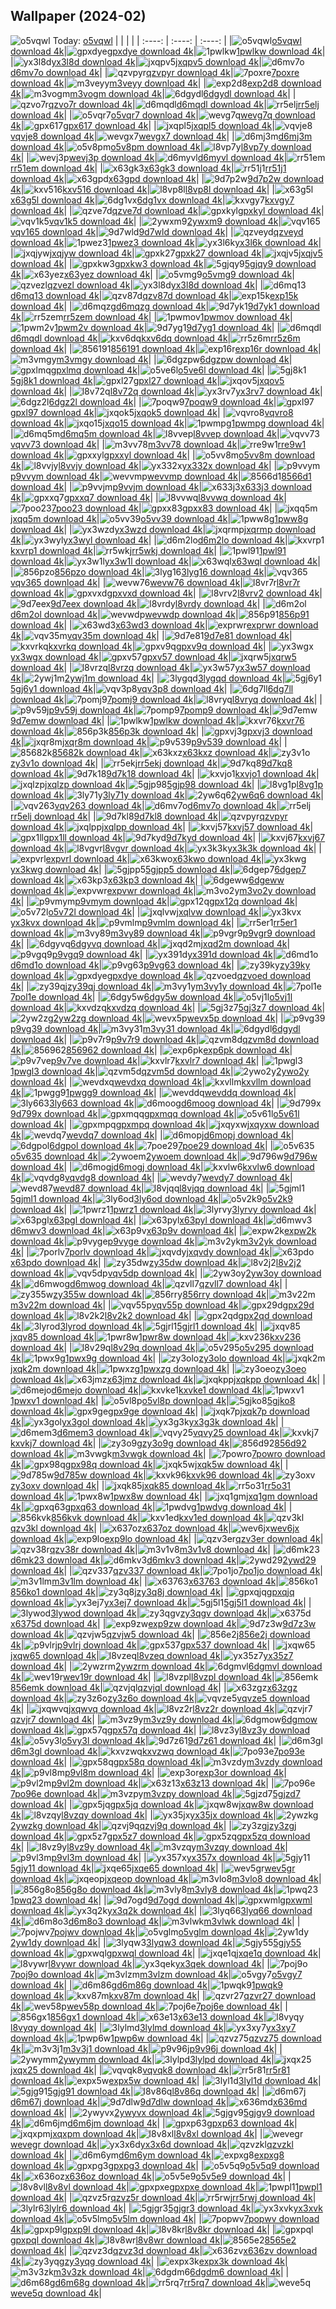 ## Wallpaper (2024-02)
![o5vqwl](https://w.wallhaven.cc/full/o5/wallhaven-o5vqwl.png) Today: [o5vqwl](https://th.wallhaven.cc/small/o5/o5vqwl.jpg)
|      |      |      |
| :----: | :----: | :----: |
|![o5vqwl](https://th.wallhaven.cc/small/o5/o5vqwl.jpg)[o5vqwl download 4k](https://wallhaven.cc/w/o5vqwl)|![gpxdye](https://th.wallhaven.cc/small/gp/gpxdye.jpg)[gpxdye download 4k](https://wallhaven.cc/w/gpxdye)|![1pwlkw](https://th.wallhaven.cc/small/1p/1pwlkw.jpg)[1pwlkw download 4k](https://wallhaven.cc/w/1pwlkw)|
|![yx3l8d](https://th.wallhaven.cc/small/yx/yx3l8d.jpg)[yx3l8d download 4k](https://wallhaven.cc/w/yx3l8d)|![jxqpv5](https://th.wallhaven.cc/small/jx/jxqpv5.jpg)[jxqpv5 download 4k](https://wallhaven.cc/w/jxqpv5)|![d6mv7o](https://th.wallhaven.cc/small/d6/d6mv7o.jpg)[d6mv7o download 4k](https://wallhaven.cc/w/d6mv7o)|
|![qzvpyr](https://th.wallhaven.cc/small/qz/qzvpyr.jpg)[qzvpyr download 4k](https://wallhaven.cc/w/qzvpyr)|![7poxre](https://th.wallhaven.cc/small/7p/7poxre.jpg)[7poxre download 4k](https://wallhaven.cc/w/7poxre)|![m3veyy](https://th.wallhaven.cc/small/m3/m3veyy.jpg)[m3veyy download 4k](https://wallhaven.cc/w/m3veyy)|
|![exp2d8](https://th.wallhaven.cc/small/ex/exp2d8.jpg)[exp2d8 download 4k](https://wallhaven.cc/w/exp2d8)|![m3vogm](https://th.wallhaven.cc/small/m3/m3vogm.jpg)[m3vogm download 4k](https://wallhaven.cc/w/m3vogm)|![6dgydl](https://th.wallhaven.cc/small/6d/6dgydl.jpg)[6dgydl download 4k](https://wallhaven.cc/w/6dgydl)|
|![qzvo7r](https://th.wallhaven.cc/small/qz/qzvo7r.jpg)[qzvo7r download 4k](https://wallhaven.cc/w/qzvo7r)|![d6mqdl](https://th.wallhaven.cc/small/d6/d6mqdl.jpg)[d6mqdl download 4k](https://wallhaven.cc/w/d6mqdl)|![rr5elj](https://th.wallhaven.cc/small/rr/rr5elj.jpg)[rr5elj download 4k](https://wallhaven.cc/w/rr5elj)|
|![o5vqr7](https://th.wallhaven.cc/small/o5/o5vqr7.jpg)[o5vqr7 download 4k](https://wallhaven.cc/w/o5vqr7)|![wevg7q](https://th.wallhaven.cc/small/we/wevg7q.jpg)[wevg7q download 4k](https://wallhaven.cc/w/wevg7q)|![gpx617](https://th.wallhaven.cc/small/gp/gpx617.jpg)[gpx617 download 4k](https://wallhaven.cc/w/gpx617)|
|![jxqpl5](https://th.wallhaven.cc/small/jx/jxqpl5.jpg)[jxqpl5 download 4k](https://wallhaven.cc/w/jxqpl5)|![vqvje8](https://th.wallhaven.cc/small/vq/vqvje8.jpg)[vqvje8 download 4k](https://wallhaven.cc/w/vqvje8)|![wevgx7](https://th.wallhaven.cc/small/we/wevgx7.jpg)[wevgx7 download 4k](https://wallhaven.cc/w/wevgx7)|
|![d6mj3m](https://th.wallhaven.cc/small/d6/d6mj3m.jpg)[d6mj3m download 4k](https://wallhaven.cc/w/d6mj3m)|![o5v8pm](https://th.wallhaven.cc/small/o5/o5v8pm.jpg)[o5v8pm download 4k](https://wallhaven.cc/w/o5v8pm)|![l8vp7y](https://th.wallhaven.cc/small/l8/l8vp7y.jpg)[l8vp7y download 4k](https://wallhaven.cc/w/l8vp7y)|
|![wevj3p](https://th.wallhaven.cc/small/we/wevj3p.jpg)[wevj3p download 4k](https://wallhaven.cc/w/wevj3p)|![d6myvl](https://th.wallhaven.cc/small/d6/d6myvl.jpg)[d6myvl download 4k](https://wallhaven.cc/w/d6myvl)|![rr51em](https://th.wallhaven.cc/small/rr/rr51em.jpg)[rr51em download 4k](https://wallhaven.cc/w/rr51em)|
|![x63gk3](https://th.wallhaven.cc/small/x6/x63gk3.jpg)[x63gk3 download 4k](https://wallhaven.cc/w/x63gk3)|![rr51j1](https://th.wallhaven.cc/small/rr/rr51j1.jpg)[rr51j1 download 4k](https://wallhaven.cc/w/rr51j1)|![x63gpd](https://th.wallhaven.cc/small/x6/x63gpd.jpg)[x63gpd download 4k](https://wallhaven.cc/w/x63gpd)|
|![9d7p2w](https://th.wallhaven.cc/small/9d/9d7p2w.jpg)[9d7p2w download 4k](https://wallhaven.cc/w/9d7p2w)|![kxv516](https://th.wallhaven.cc/small/kx/kxv516.jpg)[kxv516 download 4k](https://wallhaven.cc/w/kxv516)|![l8vp8l](https://th.wallhaven.cc/small/l8/l8vp8l.jpg)[l8vp8l download 4k](https://wallhaven.cc/w/l8vp8l)|
|![x63g5l](https://th.wallhaven.cc/small/x6/x63g5l.jpg)[x63g5l download 4k](https://wallhaven.cc/w/x63g5l)|![6dg1vx](https://th.wallhaven.cc/small/6d/6dg1vx.jpg)[6dg1vx download 4k](https://wallhaven.cc/w/6dg1vx)|![kxvgy7](https://th.wallhaven.cc/small/kx/kxvgy7.jpg)[kxvgy7 download 4k](https://wallhaven.cc/w/kxvgy7)|
|![qzve7d](https://th.wallhaven.cc/small/qz/qzve7d.jpg)[qzve7d download 4k](https://wallhaven.cc/w/qzve7d)|![gpxkyl](https://th.wallhaven.cc/small/gp/gpxkyl.jpg)[gpxkyl download 4k](https://wallhaven.cc/w/gpxkyl)|![vqv1k5](https://th.wallhaven.cc/small/vq/vqv1k5.jpg)[vqv1k5 download 4k](https://wallhaven.cc/w/vqv1k5)|
|![2ywxm9](https://th.wallhaven.cc/small/2y/2ywxm9.jpg)[2ywxm9 download 4k](https://wallhaven.cc/w/2ywxm9)|![vqv165](https://th.wallhaven.cc/small/vq/vqv165.jpg)[vqv165 download 4k](https://wallhaven.cc/w/vqv165)|![9d7wld](https://th.wallhaven.cc/small/9d/9d7wld.jpg)[9d7wld download 4k](https://wallhaven.cc/w/9d7wld)|
|![qzveyd](https://th.wallhaven.cc/small/qz/qzveyd.jpg)[qzveyd download 4k](https://wallhaven.cc/w/qzveyd)|![1pwez3](https://th.wallhaven.cc/small/1p/1pwez3.jpg)[1pwez3 download 4k](https://wallhaven.cc/w/1pwez3)|![yx3l6k](https://th.wallhaven.cc/small/yx/yx3l6k.jpg)[yx3l6k download 4k](https://wallhaven.cc/w/yx3l6k)|
|![jxqjyw](https://th.wallhaven.cc/small/jx/jxqjyw.jpg)[jxqjyw download 4k](https://wallhaven.cc/w/jxqjyw)|![gpxk27](https://th.wallhaven.cc/small/gp/gpxk27.jpg)[gpxk27 download 4k](https://wallhaven.cc/w/gpxk27)|![jxqjv5](https://th.wallhaven.cc/small/jx/jxqjv5.jpg)[jxqjv5 download 4k](https://wallhaven.cc/w/jxqjv5)|
|![gpxkw3](https://th.wallhaven.cc/small/gp/gpxkw3.jpg)[gpxkw3 download 4k](https://wallhaven.cc/w/gpxkw3)|![5gjqy9](https://th.wallhaven.cc/small/5g/5gjqy9.jpg)[5gjqy9 download 4k](https://wallhaven.cc/w/5gjqy9)|![x63yez](https://th.wallhaven.cc/small/x6/x63yez.jpg)[x63yez download 4k](https://wallhaven.cc/w/x63yez)|
|![o5vmg9](https://th.wallhaven.cc/small/o5/o5vmg9.jpg)[o5vmg9 download 4k](https://wallhaven.cc/w/o5vmg9)|![qzvezl](https://th.wallhaven.cc/small/qz/qzvezl.jpg)[qzvezl download 4k](https://wallhaven.cc/w/qzvezl)|![yx3l8d](https://th.wallhaven.cc/small/yx/yx3l8d.jpg)[yx3l8d download 4k](https://wallhaven.cc/w/yx3l8d)|
|![d6mq13](https://th.wallhaven.cc/small/d6/d6mq13.jpg)[d6mq13 download 4k](https://wallhaven.cc/w/d6mq13)|![qzv87d](https://th.wallhaven.cc/small/qz/qzv87d.jpg)[qzv87d download 4k](https://wallhaven.cc/w/qzv87d)|![exp15k](https://th.wallhaven.cc/small/ex/exp15k.jpg)[exp15k download 4k](https://wallhaven.cc/w/exp15k)|
|![d6mqzg](https://th.wallhaven.cc/small/d6/d6mqzg.jpg)[d6mqzg download 4k](https://wallhaven.cc/w/d6mqzg)|![9d7yk1](https://th.wallhaven.cc/small/9d/9d7yk1.jpg)[9d7yk1 download 4k](https://wallhaven.cc/w/9d7yk1)|![rr5zem](https://th.wallhaven.cc/small/rr/rr5zem.jpg)[rr5zem download 4k](https://wallhaven.cc/w/rr5zem)|
|![1pwmov](https://th.wallhaven.cc/small/1p/1pwmov.jpg)[1pwmov download 4k](https://wallhaven.cc/w/1pwmov)|![1pwm2v](https://th.wallhaven.cc/small/1p/1pwm2v.jpg)[1pwm2v download 4k](https://wallhaven.cc/w/1pwm2v)|![9d7yg1](https://th.wallhaven.cc/small/9d/9d7yg1.jpg)[9d7yg1 download 4k](https://wallhaven.cc/w/9d7yg1)|
|![d6mqdl](https://th.wallhaven.cc/small/d6/d6mqdl.jpg)[d6mqdl download 4k](https://wallhaven.cc/w/d6mqdl)|![kxv6dq](https://th.wallhaven.cc/small/kx/kxv6dq.jpg)[kxv6dq download 4k](https://wallhaven.cc/w/kxv6dq)|![rr5z6m](https://th.wallhaven.cc/small/rr/rr5z6m.jpg)[rr5z6m download 4k](https://wallhaven.cc/w/rr5z6m)|
|![856191](https://th.wallhaven.cc/small/85/856191.jpg)[856191 download 4k](https://wallhaven.cc/w/856191)|![exp16r](https://th.wallhaven.cc/small/ex/exp16r.jpg)[exp16r download 4k](https://wallhaven.cc/w/exp16r)|![m3vmgy](https://th.wallhaven.cc/small/m3/m3vmgy.jpg)[m3vmgy download 4k](https://wallhaven.cc/w/m3vmgy)|
|![6dgzpw](https://th.wallhaven.cc/small/6d/6dgzpw.jpg)[6dgzpw download 4k](https://wallhaven.cc/w/6dgzpw)|![gpxlmq](https://th.wallhaven.cc/small/gp/gpxlmq.jpg)[gpxlmq download 4k](https://wallhaven.cc/w/gpxlmq)|![o5ve6l](https://th.wallhaven.cc/small/o5/o5ve6l.jpg)[o5ve6l download 4k](https://wallhaven.cc/w/o5ve6l)|
|![5gj8k1](https://th.wallhaven.cc/small/5g/5gj8k1.jpg)[5gj8k1 download 4k](https://wallhaven.cc/w/5gj8k1)|![gpxl27](https://th.wallhaven.cc/small/gp/gpxl27.jpg)[gpxl27 download 4k](https://wallhaven.cc/w/gpxl27)|![jxqov5](https://th.wallhaven.cc/small/jx/jxqov5.jpg)[jxqov5 download 4k](https://wallhaven.cc/w/jxqov5)|
|![l8v72q](https://th.wallhaven.cc/small/l8/l8v72q.jpg)[l8v72q download 4k](https://wallhaven.cc/w/l8v72q)|![yx3rv7](https://th.wallhaven.cc/small/yx/yx3rv7.jpg)[yx3rv7 download 4k](https://wallhaven.cc/w/yx3rv7)|![6dgz2l](https://th.wallhaven.cc/small/6d/6dgz2l.jpg)[6dgz2l download 4k](https://wallhaven.cc/w/6dgz2l)|
|![7poqw9](https://th.wallhaven.cc/small/7p/7poqw9.jpg)[7poqw9 download 4k](https://wallhaven.cc/w/7poqw9)|![gpxl97](https://th.wallhaven.cc/small/gp/gpxl97.jpg)[gpxl97 download 4k](https://wallhaven.cc/w/gpxl97)|![jxqok5](https://th.wallhaven.cc/small/jx/jxqok5.jpg)[jxqok5 download 4k](https://wallhaven.cc/w/jxqok5)|
|![vqvro8](https://th.wallhaven.cc/small/vq/vqvro8.jpg)[vqvro8 download 4k](https://wallhaven.cc/w/vqvro8)|![jxqo15](https://th.wallhaven.cc/small/jx/jxqo15.jpg)[jxqo15 download 4k](https://wallhaven.cc/w/jxqo15)|![1pwmpg](https://th.wallhaven.cc/small/1p/1pwmpg.jpg)[1pwmpg download 4k](https://wallhaven.cc/w/1pwmpg)|
|![d6mq5m](https://th.wallhaven.cc/small/d6/d6mq5m.jpg)[d6mq5m download 4k](https://wallhaven.cc/w/d6mq5m)|![l8vvep](https://th.wallhaven.cc/small/l8/l8vvep.jpg)[l8vvep download 4k](https://wallhaven.cc/w/l8vvep)|![vqvv73](https://th.wallhaven.cc/small/vq/vqvv73.jpg)[vqvv73 download 4k](https://wallhaven.cc/w/vqvv73)|
|![m3vv78](https://th.wallhaven.cc/small/m3/m3vv78.jpg)[m3vv78 download 4k](https://wallhaven.cc/w/m3vv78)|![rre9w1](https://th.wallhaven.cc/small/rr/rre9w1.jpg)[rre9w1 download 4k](https://wallhaven.cc/w/rre9w1)|![gpxxyl](https://th.wallhaven.cc/small/gp/gpxxyl.jpg)[gpxxyl download 4k](https://wallhaven.cc/w/gpxxyl)|
|![o5vv8m](https://th.wallhaven.cc/small/o5/o5vv8m.jpg)[o5vv8m download 4k](https://wallhaven.cc/w/o5vv8m)|![l8vvjy](https://th.wallhaven.cc/small/l8/l8vvjy.jpg)[l8vvjy download 4k](https://wallhaven.cc/w/l8vvjy)|![yx332x](https://th.wallhaven.cc/small/yx/yx332x.jpg)[yx332x download 4k](https://wallhaven.cc/w/yx332x)|
|![p9vvym](https://th.wallhaven.cc/small/p9/p9vvym.jpg)[p9vvym download 4k](https://wallhaven.cc/w/p9vvym)|![wevvmp](https://th.wallhaven.cc/small/we/wevvmp.jpg)[wevvmp download 4k](https://wallhaven.cc/w/wevvmp)|![8566d1](https://th.wallhaven.cc/small/85/8566d1.jpg)[8566d1 download 4k](https://wallhaven.cc/w/8566d1)|
|![p9vvjm](https://th.wallhaven.cc/small/p9/p9vvjm.jpg)[p9vvjm download 4k](https://wallhaven.cc/w/p9vvjm)|![x633j3](https://th.wallhaven.cc/small/x6/x633j3.jpg)[x633j3 download 4k](https://wallhaven.cc/w/x633j3)|![gpxxq7](https://th.wallhaven.cc/small/gp/gpxxq7.jpg)[gpxxq7 download 4k](https://wallhaven.cc/w/gpxxq7)|
|![l8vvwq](https://th.wallhaven.cc/small/l8/l8vvwq.jpg)[l8vvwq download 4k](https://wallhaven.cc/w/l8vvwq)|![7poo23](https://th.wallhaven.cc/small/7p/7poo23.jpg)[7poo23 download 4k](https://wallhaven.cc/w/7poo23)|![gpxx83](https://th.wallhaven.cc/small/gp/gpxx83.jpg)[gpxx83 download 4k](https://wallhaven.cc/w/gpxx83)|
|![jxqq5m](https://th.wallhaven.cc/small/jx/jxqq5m.jpg)[jxqq5m download 4k](https://wallhaven.cc/w/jxqq5m)|![o5vv39](https://th.wallhaven.cc/small/o5/o5vv39.jpg)[o5vv39 download 4k](https://wallhaven.cc/w/o5vv39)|![1pww8g](https://th.wallhaven.cc/small/1p/1pww8g.jpg)[1pww8g download 4k](https://wallhaven.cc/w/1pww8g)|
|![yx3wzd](https://th.wallhaven.cc/small/yx/yx3wzd.jpg)[yx3wzd download 4k](https://wallhaven.cc/w/yx3wzd)|![jxqrmp](https://th.wallhaven.cc/small/jx/jxqrmp.jpg)[jxqrmp download 4k](https://wallhaven.cc/w/jxqrmp)|![yx3wyl](https://th.wallhaven.cc/small/yx/yx3wyl.jpg)[yx3wyl download 4k](https://wallhaven.cc/w/yx3wyl)|
|![d6m2lo](https://th.wallhaven.cc/small/d6/d6m2lo.jpg)[d6m2lo download 4k](https://wallhaven.cc/w/d6m2lo)|![kxvrp1](https://th.wallhaven.cc/small/kx/kxvrp1.jpg)[kxvrp1 download 4k](https://wallhaven.cc/w/kxvrp1)|![rr5wkj](https://th.wallhaven.cc/small/rr/rr5wkj.jpg)[rr5wkj download 4k](https://wallhaven.cc/w/rr5wkj)|
|![1pwl91](https://th.wallhaven.cc/small/1p/1pwl91.jpg)[1pwl91 download 4k](https://wallhaven.cc/w/1pwl91)|![yx3w1l](https://th.wallhaven.cc/small/yx/yx3w1l.jpg)[yx3w1l download 4k](https://wallhaven.cc/w/yx3w1l)|![x63wql](https://th.wallhaven.cc/small/x6/x63wql.jpg)[x63wql download 4k](https://wallhaven.cc/w/x63wql)|
|![856pzo](https://th.wallhaven.cc/small/85/856pzo.jpg)[856pzo download 4k](https://wallhaven.cc/w/856pzo)|![3lyg16](https://th.wallhaven.cc/small/3l/3lyg16.jpg)[3lyg16 download 4k](https://wallhaven.cc/w/3lyg16)|![vqv365](https://th.wallhaven.cc/small/vq/vqv365.jpg)[vqv365 download 4k](https://wallhaven.cc/w/vqv365)|
|![wevw76](https://th.wallhaven.cc/small/we/wevw76.jpg)[wevw76 download 4k](https://wallhaven.cc/w/wevw76)|![l8vr7r](https://th.wallhaven.cc/small/l8/l8vr7r.jpg)[l8vr7r download 4k](https://wallhaven.cc/w/l8vr7r)|![gpxvxd](https://th.wallhaven.cc/small/gp/gpxvxd.jpg)[gpxvxd download 4k](https://wallhaven.cc/w/gpxvxd)|
|![l8vrv2](https://th.wallhaven.cc/small/l8/l8vrv2.jpg)[l8vrv2 download 4k](https://wallhaven.cc/w/l8vrv2)|![9d7eex](https://th.wallhaven.cc/small/9d/9d7eex.jpg)[9d7eex download 4k](https://wallhaven.cc/w/9d7eex)|![l8vrdy](https://th.wallhaven.cc/small/l8/l8vrdy.jpg)[l8vrdy download 4k](https://wallhaven.cc/w/l8vrdy)|
|![d6m2ol](https://th.wallhaven.cc/small/d6/d6m2ol.jpg)[d6m2ol download 4k](https://wallhaven.cc/w/d6m2ol)|![wevwdp](https://th.wallhaven.cc/small/we/wevwdp.jpg)[wevwdp download 4k](https://wallhaven.cc/w/wevwdp)|![856p91](https://th.wallhaven.cc/small/85/856p91.jpg)[856p91 download 4k](https://wallhaven.cc/w/856p91)|
|![x63wd3](https://th.wallhaven.cc/small/x6/x63wd3.jpg)[x63wd3 download 4k](https://wallhaven.cc/w/x63wd3)|![exprwr](https://th.wallhaven.cc/small/ex/exprwr.jpg)[exprwr download 4k](https://wallhaven.cc/w/exprwr)|![vqv35m](https://th.wallhaven.cc/small/vq/vqv35m.jpg)[vqv35m download 4k](https://wallhaven.cc/w/vqv35m)|
|![9d7e81](https://th.wallhaven.cc/small/9d/9d7e81.jpg)[9d7e81 download 4k](https://wallhaven.cc/w/9d7e81)|![kxvrkq](https://th.wallhaven.cc/small/kx/kxvrkq.jpg)[kxvrkq download 4k](https://wallhaven.cc/w/kxvrkq)|![gpxv9q](https://th.wallhaven.cc/small/gp/gpxv9q.jpg)[gpxv9q download 4k](https://wallhaven.cc/w/gpxv9q)|
|![yx3wgx](https://th.wallhaven.cc/small/yx/yx3wgx.jpg)[yx3wgx download 4k](https://wallhaven.cc/w/yx3wgx)|![gpxv57](https://th.wallhaven.cc/small/gp/gpxv57.jpg)[gpxv57 download 4k](https://wallhaven.cc/w/gpxv57)|![jxqrw5](https://th.wallhaven.cc/small/jx/jxqrw5.jpg)[jxqrw5 download 4k](https://wallhaven.cc/w/jxqrw5)|
|![l8vrzq](https://th.wallhaven.cc/small/l8/l8vrzq.jpg)[l8vrzq download 4k](https://wallhaven.cc/w/l8vrzq)|![yx3w57](https://th.wallhaven.cc/small/yx/yx3w57.jpg)[yx3w57 download 4k](https://wallhaven.cc/w/yx3w57)|![2ywj1m](https://th.wallhaven.cc/small/2y/2ywj1m.jpg)[2ywj1m download 4k](https://wallhaven.cc/w/2ywj1m)|
|![3lygqd](https://th.wallhaven.cc/small/3l/3lygqd.jpg)[3lygqd download 4k](https://wallhaven.cc/w/3lygqd)|![5gj6y1](https://th.wallhaven.cc/small/5g/5gj6y1.jpg)[5gj6y1 download 4k](https://wallhaven.cc/w/5gj6y1)|![vqv3p8](https://th.wallhaven.cc/small/vq/vqv3p8.jpg)[vqv3p8 download 4k](https://wallhaven.cc/w/vqv3p8)|
|![6dg7ll](https://th.wallhaven.cc/small/6d/6dg7ll.jpg)[6dg7ll download 4k](https://wallhaven.cc/w/6dg7ll)|![7pomj9](https://th.wallhaven.cc/small/7p/7pomj9.jpg)[7pomj9 download 4k](https://wallhaven.cc/w/7pomj9)|![l8vryq](https://th.wallhaven.cc/small/l8/l8vryq.jpg)[l8vryq download 4k](https://wallhaven.cc/w/l8vryq)|
|![p9v59j](https://th.wallhaven.cc/small/p9/p9v59j.jpg)[p9v59j download 4k](https://wallhaven.cc/w/p9v59j)|![7pomp9](https://th.wallhaven.cc/small/7p/7pomp9.jpg)[7pomp9 download 4k](https://wallhaven.cc/w/7pomp9)|![9d7emw](https://th.wallhaven.cc/small/9d/9d7emw.jpg)[9d7emw download 4k](https://wallhaven.cc/w/9d7emw)|
|![1pwlkw](https://th.wallhaven.cc/small/1p/1pwlkw.jpg)[1pwlkw download 4k](https://wallhaven.cc/w/1pwlkw)|![kxvr76](https://th.wallhaven.cc/small/kx/kxvr76.jpg)[kxvr76 download 4k](https://wallhaven.cc/w/kxvr76)|![856p3k](https://th.wallhaven.cc/small/85/856p3k.jpg)[856p3k download 4k](https://wallhaven.cc/w/856p3k)|
|![gpxvj3](https://th.wallhaven.cc/small/gp/gpxvj3.jpg)[gpxvj3 download 4k](https://wallhaven.cc/w/gpxvj3)|![jxqr8m](https://th.wallhaven.cc/small/jx/jxqr8m.jpg)[jxqr8m download 4k](https://wallhaven.cc/w/jxqr8m)|![p9v539](https://th.wallhaven.cc/small/p9/p9v539.jpg)[p9v539 download 4k](https://wallhaven.cc/w/p9v539)|
|![85682k](https://th.wallhaven.cc/small/85/85682k.jpg)[85682k download 4k](https://wallhaven.cc/w/85682k)|![x63kxz](https://th.wallhaven.cc/small/x6/x63kxz.jpg)[x63kxz download 4k](https://wallhaven.cc/w/x63kxz)|![zy3v1o](https://th.wallhaven.cc/small/zy/zy3v1o.jpg)[zy3v1o download 4k](https://wallhaven.cc/w/zy3v1o)|
|![rr5ekj](https://th.wallhaven.cc/small/rr/rr5ekj.jpg)[rr5ekj download 4k](https://wallhaven.cc/w/rr5ekj)|![9d7kq8](https://th.wallhaven.cc/small/9d/9d7kq8.jpg)[9d7kq8 download 4k](https://wallhaven.cc/w/9d7kq8)|![9d7k18](https://th.wallhaven.cc/small/9d/9d7k18.jpg)[9d7k18 download 4k](https://wallhaven.cc/w/9d7k18)|
|![kxvjo1](https://th.wallhaven.cc/small/kx/kxvjo1.jpg)[kxvjo1 download 4k](https://wallhaven.cc/w/kxvjo1)|![jxqlzp](https://th.wallhaven.cc/small/jx/jxqlzp.jpg)[jxqlzp download 4k](https://wallhaven.cc/w/jxqlzp)|![5gjp98](https://th.wallhaven.cc/small/5g/5gjp98.jpg)[5gjp98 download 4k](https://wallhaven.cc/w/5gjp98)|
|![l8vg1p](https://th.wallhaven.cc/small/l8/l8vg1p.jpg)[l8vg1p download 4k](https://wallhaven.cc/w/l8vg1p)|![3ly71y](https://th.wallhaven.cc/small/3l/3ly71y.jpg)[3ly71y download 4k](https://wallhaven.cc/w/3ly71y)|![2yw6q6](https://th.wallhaven.cc/small/2y/2yw6q6.jpg)[2yw6q6 download 4k](https://wallhaven.cc/w/2yw6q6)|
|![vqv263](https://th.wallhaven.cc/small/vq/vqv263.jpg)[vqv263 download 4k](https://wallhaven.cc/w/vqv263)|![d6mv7o](https://th.wallhaven.cc/small/d6/d6mv7o.jpg)[d6mv7o download 4k](https://wallhaven.cc/w/d6mv7o)|![rr5elj](https://th.wallhaven.cc/small/rr/rr5elj.jpg)[rr5elj download 4k](https://wallhaven.cc/w/rr5elj)|
|![9d7kl8](https://th.wallhaven.cc/small/9d/9d7kl8.jpg)[9d7kl8 download 4k](https://wallhaven.cc/w/9d7kl8)|![qzvpyr](https://th.wallhaven.cc/small/qz/qzvpyr.jpg)[qzvpyr download 4k](https://wallhaven.cc/w/qzvpyr)|![jxqlpp](https://th.wallhaven.cc/small/jx/jxqlpp.jpg)[jxqlpp download 4k](https://wallhaven.cc/w/jxqlpp)|
|![kxvj57](https://th.wallhaven.cc/small/kx/kxvj57.jpg)[kxvj57 download 4k](https://wallhaven.cc/w/kxvj57)|![gpx1ll](https://th.wallhaven.cc/small/gp/gpx1ll.jpg)[gpx1ll download 4k](https://wallhaven.cc/w/gpx1ll)|![9d7kyd](https://th.wallhaven.cc/small/9d/9d7kyd.jpg)[9d7kyd download 4k](https://wallhaven.cc/w/9d7kyd)|
|![kxvj67](https://th.wallhaven.cc/small/kx/kxvj67.jpg)[kxvj67 download 4k](https://wallhaven.cc/w/kxvj67)|![l8vgvr](https://th.wallhaven.cc/small/l8/l8vgvr.jpg)[l8vgvr download 4k](https://wallhaven.cc/w/l8vgvr)|![yx3k3k](https://th.wallhaven.cc/small/yx/yx3k3k.jpg)[yx3k3k download 4k](https://wallhaven.cc/w/yx3k3k)|
|![expvrl](https://th.wallhaven.cc/small/ex/expvrl.jpg)[expvrl download 4k](https://wallhaven.cc/w/expvrl)|![x63kwo](https://th.wallhaven.cc/small/x6/x63kwo.jpg)[x63kwo download 4k](https://wallhaven.cc/w/x63kwo)|![yx3kwg](https://th.wallhaven.cc/small/yx/yx3kwg.jpg)[yx3kwg download 4k](https://wallhaven.cc/w/yx3kwg)|
|![5gjpp5](https://th.wallhaven.cc/small/5g/5gjpp5.jpg)[5gjpp5 download 4k](https://wallhaven.cc/w/5gjpp5)|![6dgep7](https://th.wallhaven.cc/small/6d/6dgep7.jpg)[6dgep7 download 4k](https://wallhaven.cc/w/6dgep7)|![x63kp3](https://th.wallhaven.cc/small/x6/x63kp3.jpg)[x63kp3 download 4k](https://wallhaven.cc/w/x63kp3)|
|![6dgeww](https://th.wallhaven.cc/small/6d/6dgeww.jpg)[6dgeww download 4k](https://wallhaven.cc/w/6dgeww)|![expvwr](https://th.wallhaven.cc/small/ex/expvwr.jpg)[expvwr download 4k](https://wallhaven.cc/w/expvwr)|![m3vo2y](https://th.wallhaven.cc/small/m3/m3vo2y.jpg)[m3vo2y download 4k](https://wallhaven.cc/w/m3vo2y)|
|![p9vmym](https://th.wallhaven.cc/small/p9/p9vmym.jpg)[p9vmym download 4k](https://wallhaven.cc/w/p9vmym)|![gpx12q](https://th.wallhaven.cc/small/gp/gpx12q.jpg)[gpx12q download 4k](https://wallhaven.cc/w/gpx12q)|![o5v72l](https://th.wallhaven.cc/small/o5/o5v72l.jpg)[o5v72l download 4k](https://wallhaven.cc/w/o5v72l)|
|![jxqlvw](https://th.wallhaven.cc/small/jx/jxqlvw.jpg)[jxqlvw download 4k](https://wallhaven.cc/w/jxqlvw)|![yx3kvx](https://th.wallhaven.cc/small/yx/yx3kvx.jpg)[yx3kvx download 4k](https://wallhaven.cc/w/yx3kvx)|![p9vmlm](https://th.wallhaven.cc/small/p9/p9vmlm.jpg)[p9vmlm download 4k](https://wallhaven.cc/w/p9vmlm)|
|![rr5er1](https://th.wallhaven.cc/small/rr/rr5er1.jpg)[rr5er1 download 4k](https://wallhaven.cc/w/rr5er1)|![m3vy89](https://th.wallhaven.cc/small/m3/m3vy89.jpg)[m3vy89 download 4k](https://wallhaven.cc/w/m3vy89)|![p9vgr9](https://th.wallhaven.cc/small/p9/p9vgr9.jpg)[p9vgr9 download 4k](https://wallhaven.cc/w/p9vgr9)|
|![6dgyvq](https://th.wallhaven.cc/small/6d/6dgyvq.jpg)[6dgyvq download 4k](https://wallhaven.cc/w/6dgyvq)|![jxqd2m](https://th.wallhaven.cc/small/jx/jxqd2m.jpg)[jxqd2m download 4k](https://wallhaven.cc/w/jxqd2m)|![p9vgq9](https://th.wallhaven.cc/small/p9/p9vgq9.jpg)[p9vgq9 download 4k](https://wallhaven.cc/w/p9vgq9)|
|![yx391d](https://th.wallhaven.cc/small/yx/yx391d.jpg)[yx391d download 4k](https://wallhaven.cc/w/yx391d)|![d6md1o](https://th.wallhaven.cc/small/d6/d6md1o.jpg)[d6md1o download 4k](https://wallhaven.cc/w/d6md1o)|![p9vg63](https://th.wallhaven.cc/small/p9/p9vg63.jpg)[p9vg63 download 4k](https://wallhaven.cc/w/p9vg63)|
|![zy39ky](https://th.wallhaven.cc/small/zy/zy39ky.jpg)[zy39ky download 4k](https://wallhaven.cc/w/zy39ky)|![gpxdye](https://th.wallhaven.cc/small/gp/gpxdye.jpg)[gpxdye download 4k](https://wallhaven.cc/w/gpxdye)|![qzvoed](https://th.wallhaven.cc/small/qz/qzvoed.jpg)[qzvoed download 4k](https://wallhaven.cc/w/qzvoed)|
|![zy39qj](https://th.wallhaven.cc/small/zy/zy39qj.jpg)[zy39qj download 4k](https://wallhaven.cc/w/zy39qj)|![m3vy1y](https://th.wallhaven.cc/small/m3/m3vy1y.jpg)[m3vy1y download 4k](https://wallhaven.cc/w/m3vy1y)|![7pol1e](https://th.wallhaven.cc/small/7p/7pol1e.jpg)[7pol1e download 4k](https://wallhaven.cc/w/7pol1e)|
|![6dgy5w](https://th.wallhaven.cc/small/6d/6dgy5w.jpg)[6dgy5w download 4k](https://wallhaven.cc/w/6dgy5w)|![o5vj1l](https://th.wallhaven.cc/small/o5/o5vj1l.jpg)[o5vj1l download 4k](https://wallhaven.cc/w/o5vj1l)|![kxvdzq](https://th.wallhaven.cc/small/kx/kxvdzq.jpg)[kxvdzq download 4k](https://wallhaven.cc/w/kxvdzq)|
|![5gj3z7](https://th.wallhaven.cc/small/5g/5gj3z7.jpg)[5gj3z7 download 4k](https://wallhaven.cc/w/5gj3z7)|![2yw2zg](https://th.wallhaven.cc/small/2y/2yw2zg.jpg)[2yw2zg download 4k](https://wallhaven.cc/w/2yw2zg)|![wevx5p](https://th.wallhaven.cc/small/we/wevx5p.jpg)[wevx5p download 4k](https://wallhaven.cc/w/wevx5p)|
|![p9vg39](https://th.wallhaven.cc/small/p9/p9vg39.jpg)[p9vg39 download 4k](https://wallhaven.cc/w/p9vg39)|![m3vy31](https://th.wallhaven.cc/small/m3/m3vy31.jpg)[m3vy31 download 4k](https://wallhaven.cc/w/m3vy31)|![6dgydl](https://th.wallhaven.cc/small/6d/6dgydl.jpg)[6dgydl download 4k](https://wallhaven.cc/w/6dgydl)|
|![p9v7r9](https://th.wallhaven.cc/small/p9/p9v7r9.jpg)[p9v7r9 download 4k](https://wallhaven.cc/w/p9v7r9)|![qzvm8d](https://th.wallhaven.cc/small/qz/qzvm8d.jpg)[qzvm8d download 4k](https://wallhaven.cc/w/qzvm8d)|![856962](https://th.wallhaven.cc/small/85/856962.jpg)[856962 download 4k](https://wallhaven.cc/w/856962)|
|![exp6pk](https://th.wallhaven.cc/small/ex/exp6pk.jpg)[exp6pk download 4k](https://wallhaven.cc/w/exp6pk)|![p9v7ve](https://th.wallhaven.cc/small/p9/p9v7ve.jpg)[p9v7ve download 4k](https://wallhaven.cc/w/p9v7ve)|![kxvlr7](https://th.wallhaven.cc/small/kx/kxvlr7.jpg)[kxvlr7 download 4k](https://wallhaven.cc/w/kxvlr7)|
|![1pwgl3](https://th.wallhaven.cc/small/1p/1pwgl3.jpg)[1pwgl3 download 4k](https://wallhaven.cc/w/1pwgl3)|![qzvm5d](https://th.wallhaven.cc/small/qz/qzvm5d.jpg)[qzvm5d download 4k](https://wallhaven.cc/w/qzvm5d)|![2ywo2y](https://th.wallhaven.cc/small/2y/2ywo2y.jpg)[2ywo2y download 4k](https://wallhaven.cc/w/2ywo2y)|
|![wevdxq](https://th.wallhaven.cc/small/we/wevdxq.jpg)[wevdxq download 4k](https://wallhaven.cc/w/wevdxq)|![kxvllm](https://th.wallhaven.cc/small/kx/kxvllm.jpg)[kxvllm download 4k](https://wallhaven.cc/w/kxvllm)|![1pwgg9](https://th.wallhaven.cc/small/1p/1pwgg9.jpg)[1pwgg9 download 4k](https://wallhaven.cc/w/1pwgg9)|
|![wevddq](https://th.wallhaven.cc/small/we/wevddq.jpg)[wevddq download 4k](https://wallhaven.cc/w/wevddq)|![3ly663](https://th.wallhaven.cc/small/3l/3ly663.jpg)[3ly663 download 4k](https://wallhaven.cc/w/3ly663)|![d6moog](https://th.wallhaven.cc/small/d6/d6moog.jpg)[d6moog download 4k](https://wallhaven.cc/w/d6moog)|
|![9d799x](https://th.wallhaven.cc/small/9d/9d799x.jpg)[9d799x download 4k](https://wallhaven.cc/w/9d799x)|![gpxmqq](https://th.wallhaven.cc/small/gp/gpxmqq.jpg)[gpxmqq download 4k](https://wallhaven.cc/w/gpxmqq)|![o5v61l](https://th.wallhaven.cc/small/o5/o5v61l.jpg)[o5v61l download 4k](https://wallhaven.cc/w/o5v61l)|
|![gpxmpq](https://th.wallhaven.cc/small/gp/gpxmpq.jpg)[gpxmpq download 4k](https://wallhaven.cc/w/gpxmpq)|![jxqyxw](https://th.wallhaven.cc/small/jx/jxqyxw.jpg)[jxqyxw download 4k](https://wallhaven.cc/w/jxqyxw)|![wevdq7](https://th.wallhaven.cc/small/we/wevdq7.jpg)[wevdq7 download 4k](https://wallhaven.cc/w/wevdq7)|
|![d6mopj](https://th.wallhaven.cc/small/d6/d6mopj.jpg)[d6mopj download 4k](https://wallhaven.cc/w/d6mopj)|![6dgpol](https://th.wallhaven.cc/small/6d/6dgpol.jpg)[6dgpol download 4k](https://wallhaven.cc/w/6dgpol)|![7poe29](https://th.wallhaven.cc/small/7p/7poe29.jpg)[7poe29 download 4k](https://wallhaven.cc/w/7poe29)|
|![o5v635](https://th.wallhaven.cc/small/o5/o5v635.jpg)[o5v635 download 4k](https://wallhaven.cc/w/o5v635)|![2ywoem](https://th.wallhaven.cc/small/2y/2ywoem.jpg)[2ywoem download 4k](https://wallhaven.cc/w/2ywoem)|![9d796w](https://th.wallhaven.cc/small/9d/9d796w.jpg)[9d796w download 4k](https://wallhaven.cc/w/9d796w)|
|![d6mogj](https://th.wallhaven.cc/small/d6/d6mogj.jpg)[d6mogj download 4k](https://wallhaven.cc/w/d6mogj)|![kxvlw6](https://th.wallhaven.cc/small/kx/kxvlw6.jpg)[kxvlw6 download 4k](https://wallhaven.cc/w/kxvlw6)|![vqvdg8](https://th.wallhaven.cc/small/vq/vqvdg8.jpg)[vqvdg8 download 4k](https://wallhaven.cc/w/vqvdg8)|
|![wevdy7](https://th.wallhaven.cc/small/we/wevdy7.jpg)[wevdy7 download 4k](https://wallhaven.cc/w/wevdy7)|![wevd87](https://th.wallhaven.cc/small/we/wevd87.jpg)[wevd87 download 4k](https://wallhaven.cc/w/wevd87)|![l8vjqq](https://th.wallhaven.cc/small/l8/l8vjqq.jpg)[l8vjqq download 4k](https://wallhaven.cc/w/l8vjqq)|
|![5gjml1](https://th.wallhaven.cc/small/5g/5gjml1.jpg)[5gjml1 download 4k](https://wallhaven.cc/w/5gjml1)|![3ly6od](https://th.wallhaven.cc/small/3l/3ly6od.jpg)[3ly6od download 4k](https://wallhaven.cc/w/3ly6od)|![o5v2k9](https://th.wallhaven.cc/small/o5/o5v2k9.jpg)[o5v2k9 download 4k](https://wallhaven.cc/w/o5v2k9)|
|![1pwrz1](https://th.wallhaven.cc/small/1p/1pwrz1.jpg)[1pwrz1 download 4k](https://wallhaven.cc/w/1pwrz1)|![3lyrvy](https://th.wallhaven.cc/small/3l/3lyrvy.jpg)[3lyrvy download 4k](https://wallhaven.cc/w/3lyrvy)|![x63pgl](https://th.wallhaven.cc/small/x6/x63pgl.jpg)[x63pgl download 4k](https://wallhaven.cc/w/x63pgl)|
|![x63pyl](https://th.wallhaven.cc/small/x6/x63pyl.jpg)[x63pyl download 4k](https://wallhaven.cc/w/x63pyl)|![d6mwv3](https://th.wallhaven.cc/small/d6/d6mwv3.jpg)[d6mwv3 download 4k](https://wallhaven.cc/w/d6mwv3)|![x63p9v](https://th.wallhaven.cc/small/x6/x63p9v.jpg)[x63p9v download 4k](https://wallhaven.cc/w/x63p9v)|
|![expw2k](https://th.wallhaven.cc/small/ex/expw2k.jpg)[expw2k download 4k](https://wallhaven.cc/w/expw2k)|![p9vyge](https://th.wallhaven.cc/small/p9/p9vyge.jpg)[p9vyge download 4k](https://wallhaven.cc/w/p9vyge)|![m3v2yk](https://th.wallhaven.cc/small/m3/m3v2yk.jpg)[m3v2yk download 4k](https://wallhaven.cc/w/m3v2yk)|
|![7porlv](https://th.wallhaven.cc/small/7p/7porlv.jpg)[7porlv download 4k](https://wallhaven.cc/w/7porlv)|![jxqvdy](https://th.wallhaven.cc/small/jx/jxqvdy.jpg)[jxqvdy download 4k](https://wallhaven.cc/w/jxqvdy)|![x63pdo](https://th.wallhaven.cc/small/x6/x63pdo.jpg)[x63pdo download 4k](https://wallhaven.cc/w/x63pdo)|
|![zy35dw](https://th.wallhaven.cc/small/zy/zy35dw.jpg)[zy35dw download 4k](https://wallhaven.cc/w/zy35dw)|![l8v2j2](https://th.wallhaven.cc/small/l8/l8v2j2.jpg)[l8v2j2 download 4k](https://wallhaven.cc/w/l8v2j2)|![vqv5dp](https://th.wallhaven.cc/small/vq/vqv5dp.jpg)[vqv5dp download 4k](https://wallhaven.cc/w/vqv5dp)|
|![2yw3oy](https://th.wallhaven.cc/small/2y/2yw3oy.jpg)[2yw3oy download 4k](https://wallhaven.cc/w/2yw3oy)|![d6mwog](https://th.wallhaven.cc/small/d6/d6mwog.jpg)[d6mwog download 4k](https://wallhaven.cc/w/d6mwog)|![qzvll7](https://th.wallhaven.cc/small/qz/qzvll7.jpg)[qzvll7 download 4k](https://wallhaven.cc/w/qzvll7)|
|![zy355w](https://th.wallhaven.cc/small/zy/zy355w.jpg)[zy355w download 4k](https://wallhaven.cc/w/zy355w)|![856rry](https://th.wallhaven.cc/small/85/856rry.jpg)[856rry download 4k](https://wallhaven.cc/w/856rry)|![m3v22m](https://th.wallhaven.cc/small/m3/m3v22m.jpg)[m3v22m download 4k](https://wallhaven.cc/w/m3v22m)|
|![vqv55p](https://th.wallhaven.cc/small/vq/vqv55p.jpg)[vqv55p download 4k](https://wallhaven.cc/w/vqv55p)|![gpx29d](https://th.wallhaven.cc/small/gp/gpx29d.jpg)[gpx29d download 4k](https://wallhaven.cc/w/gpx29d)|![l8v2k2](https://th.wallhaven.cc/small/l8/l8v2k2.jpg)[l8v2k2 download 4k](https://wallhaven.cc/w/l8v2k2)|
|![gpx2qd](https://th.wallhaven.cc/small/gp/gpx2qd.jpg)[gpx2qd download 4k](https://wallhaven.cc/w/gpx2qd)|![3lyrod](https://th.wallhaven.cc/small/3l/3lyrod.jpg)[3lyrod download 4k](https://wallhaven.cc/w/3lyrod)|![5gjrl1](https://th.wallhaven.cc/small/5g/5gjrl1.jpg)[5gjrl1 download 4k](https://wallhaven.cc/w/5gjrl1)|
|![jxqv85](https://th.wallhaven.cc/small/jx/jxqv85.jpg)[jxqv85 download 4k](https://wallhaven.cc/w/jxqv85)|![1pwr8w](https://th.wallhaven.cc/small/1p/1pwr8w.jpg)[1pwr8w download 4k](https://wallhaven.cc/w/1pwr8w)|![kxv236](https://th.wallhaven.cc/small/kx/kxv236.jpg)[kxv236 download 4k](https://wallhaven.cc/w/kxv236)|
|![l8v29q](https://th.wallhaven.cc/small/l8/l8v29q.jpg)[l8v29q download 4k](https://wallhaven.cc/w/l8v29q)|![o5v295](https://th.wallhaven.cc/small/o5/o5v295.jpg)[o5v295 download 4k](https://wallhaven.cc/w/o5v295)|![1pwx9g](https://th.wallhaven.cc/small/1p/1pwx9g.jpg)[1pwx9g download 4k](https://wallhaven.cc/w/1pwx9g)|
|![zy3olo](https://th.wallhaven.cc/small/zy/zy3olo.jpg)[zy3olo download 4k](https://wallhaven.cc/w/zy3olo)|![jxqk2m](https://th.wallhaven.cc/small/jx/jxqk2m.jpg)[jxqk2m download 4k](https://wallhaven.cc/w/jxqk2m)|![1pwxzg](https://th.wallhaven.cc/small/1p/1pwxzg.jpg)[1pwxzg download 4k](https://wallhaven.cc/w/1pwxzg)|
|![zy3oeo](https://th.wallhaven.cc/small/zy/zy3oeo.jpg)[zy3oeo download 4k](https://wallhaven.cc/w/zy3oeo)|![x63jmz](https://th.wallhaven.cc/small/x6/x63jmz.jpg)[x63jmz download 4k](https://wallhaven.cc/w/x63jmz)|![jxqkpp](https://th.wallhaven.cc/small/jx/jxqkpp.jpg)[jxqkpp download 4k](https://wallhaven.cc/w/jxqkpp)|
|![d6mejo](https://th.wallhaven.cc/small/d6/d6mejo.jpg)[d6mejo download 4k](https://wallhaven.cc/w/d6mejo)|![kxvke1](https://th.wallhaven.cc/small/kx/kxvke1.jpg)[kxvke1 download 4k](https://wallhaven.cc/w/kxvke1)|![1pwxv1](https://th.wallhaven.cc/small/1p/1pwxv1.jpg)[1pwxv1 download 4k](https://wallhaven.cc/w/1pwxv1)|
|![o5vl8p](https://th.wallhaven.cc/small/o5/o5vl8p.jpg)[o5vl8p download 4k](https://wallhaven.cc/w/o5vl8p)|![5gjko8](https://th.wallhaven.cc/small/5g/5gjko8.jpg)[5gjko8 download 4k](https://wallhaven.cc/w/5gjko8)|![gpx9ge](https://th.wallhaven.cc/small/gp/gpx9ge.jpg)[gpx9ge download 4k](https://wallhaven.cc/w/gpx9ge)|
|![jxqk7p](https://th.wallhaven.cc/small/jx/jxqk7p.jpg)[jxqk7p download 4k](https://wallhaven.cc/w/jxqk7p)|![yx3gol](https://th.wallhaven.cc/small/yx/yx3gol.jpg)[yx3gol download 4k](https://wallhaven.cc/w/yx3gol)|![yx3g3k](https://th.wallhaven.cc/small/yx/yx3g3k.jpg)[yx3g3k download 4k](https://wallhaven.cc/w/yx3g3k)|
|![d6mem3](https://th.wallhaven.cc/small/d6/d6mem3.jpg)[d6mem3 download 4k](https://wallhaven.cc/w/d6mem3)|![vqvy25](https://th.wallhaven.cc/small/vq/vqvy25.jpg)[vqvy25 download 4k](https://wallhaven.cc/w/vqvy25)|![kxvkj7](https://th.wallhaven.cc/small/kx/kxvkj7.jpg)[kxvkj7 download 4k](https://wallhaven.cc/w/kxvkj7)|
|![zy3o9g](https://th.wallhaven.cc/small/zy/zy3o9g.jpg)[zy3o9g download 4k](https://wallhaven.cc/w/zy3o9g)|![856d92](https://th.wallhaven.cc/small/85/856d92.jpg)[856d92 download 4k](https://wallhaven.cc/w/856d92)|![m3vwgk](https://th.wallhaven.cc/small/m3/m3vwgk.jpg)[m3vwgk download 4k](https://wallhaven.cc/w/m3vwgk)|
|![7powro](https://th.wallhaven.cc/small/7p/7powro.jpg)[7powro download 4k](https://wallhaven.cc/w/7powro)|![gpx98q](https://th.wallhaven.cc/small/gp/gpx98q.jpg)[gpx98q download 4k](https://wallhaven.cc/w/gpx98q)|![jxqk5w](https://th.wallhaven.cc/small/jx/jxqk5w.jpg)[jxqk5w download 4k](https://wallhaven.cc/w/jxqk5w)|
|![9d785w](https://th.wallhaven.cc/small/9d/9d785w.jpg)[9d785w download 4k](https://wallhaven.cc/w/9d785w)|![kxvk96](https://th.wallhaven.cc/small/kx/kxvk96.jpg)[kxvk96 download 4k](https://wallhaven.cc/w/kxvk96)|![zy3oxv](https://th.wallhaven.cc/small/zy/zy3oxv.jpg)[zy3oxv download 4k](https://wallhaven.cc/w/zy3oxv)|
|![jxqk85](https://th.wallhaven.cc/small/jx/jxqk85.jpg)[jxqk85 download 4k](https://wallhaven.cc/w/jxqk85)|![rr5o31](https://th.wallhaven.cc/small/rr/rr5o31.jpg)[rr5o31 download 4k](https://wallhaven.cc/w/rr5o31)|![1pwx8w](https://th.wallhaven.cc/small/1p/1pwx8w.jpg)[1pwx8w download 4k](https://wallhaven.cc/w/1pwx8w)|
|![jxq1gm](https://th.wallhaven.cc/small/jx/jxq1gm.jpg)[jxq1gm download 4k](https://wallhaven.cc/w/jxq1gm)|![gpxq63](https://th.wallhaven.cc/small/gp/gpxq63.jpg)[gpxq63 download 4k](https://wallhaven.cc/w/gpxq63)|![1pwdvg](https://th.wallhaven.cc/small/1p/1pwdvg.jpg)[1pwdvg download 4k](https://wallhaven.cc/w/1pwdvg)|
|![856kvk](https://th.wallhaven.cc/small/85/856kvk.jpg)[856kvk download 4k](https://wallhaven.cc/w/856kvk)|![kxv1ed](https://th.wallhaven.cc/small/kx/kxv1ed.jpg)[kxv1ed download 4k](https://wallhaven.cc/w/kxv1ed)|![qzv3kl](https://th.wallhaven.cc/small/qz/qzv3kl.jpg)[qzv3kl download 4k](https://wallhaven.cc/w/qzv3kl)|
|![x637oz](https://th.wallhaven.cc/small/x6/x637oz.jpg)[x637oz download 4k](https://wallhaven.cc/w/x637oz)|![wev6jx](https://th.wallhaven.cc/small/we/wev6jx.jpg)[wev6jx download 4k](https://wallhaven.cc/w/wev6jx)|![exp9lo](https://th.wallhaven.cc/small/ex/exp9lo.jpg)[exp9lo download 4k](https://wallhaven.cc/w/exp9lo)|
|![qzv3er](https://th.wallhaven.cc/small/qz/qzv3er.jpg)[qzv3er download 4k](https://wallhaven.cc/w/qzv3er)|![qzv38r](https://th.wallhaven.cc/small/qz/qzv38r.jpg)[qzv38r download 4k](https://wallhaven.cc/w/qzv38r)|![m3v1v8](https://th.wallhaven.cc/small/m3/m3v1v8.jpg)[m3v1v8 download 4k](https://wallhaven.cc/w/m3v1v8)|
|![d6mk23](https://th.wallhaven.cc/small/d6/d6mk23.jpg)[d6mk23 download 4k](https://wallhaven.cc/w/d6mk23)|![d6mkv3](https://th.wallhaven.cc/small/d6/d6mkv3.jpg)[d6mkv3 download 4k](https://wallhaven.cc/w/d6mkv3)|![2ywd29](https://th.wallhaven.cc/small/2y/2ywd29.jpg)[2ywd29 download 4k](https://wallhaven.cc/w/2ywd29)|
|![qzv337](https://th.wallhaven.cc/small/qz/qzv337.jpg)[qzv337 download 4k](https://wallhaven.cc/w/qzv337)|![7po1jo](https://th.wallhaven.cc/small/7p/7po1jo.jpg)[7po1jo download 4k](https://wallhaven.cc/w/7po1jo)|![m3v1lm](https://th.wallhaven.cc/small/m3/m3v1lm.jpg)[m3v1lm download 4k](https://wallhaven.cc/w/m3v1lm)|
|![x63763](https://th.wallhaven.cc/small/x6/x63763.jpg)[x63763 download 4k](https://wallhaven.cc/w/x63763)|![856ko1](https://th.wallhaven.cc/small/85/856ko1.jpg)[856ko1 download 4k](https://wallhaven.cc/w/856ko1)|![zy3q8j](https://th.wallhaven.cc/small/zy/zy3q8j.jpg)[zy3q8j download 4k](https://wallhaven.cc/w/zy3q8j)|
|![gpxqjq](https://th.wallhaven.cc/small/gp/gpxqjq.jpg)[gpxqjq download 4k](https://wallhaven.cc/w/gpxqjq)|![yx3ej7](https://th.wallhaven.cc/small/yx/yx3ej7.jpg)[yx3ej7 download 4k](https://wallhaven.cc/w/yx3ej7)|![5gj5l1](https://th.wallhaven.cc/small/5g/5gj5l1.jpg)[5gj5l1 download 4k](https://wallhaven.cc/w/5gj5l1)|
|![3lywod](https://th.wallhaven.cc/small/3l/3lywod.jpg)[3lywod download 4k](https://wallhaven.cc/w/3lywod)|![zy3qgv](https://th.wallhaven.cc/small/zy/zy3qgv.jpg)[zy3qgv download 4k](https://wallhaven.cc/w/zy3qgv)|![x6375d](https://th.wallhaven.cc/small/x6/x6375d.jpg)[x6375d download 4k](https://wallhaven.cc/w/x6375d)|
|![exp9zw](https://th.wallhaven.cc/small/ex/exp9zw.jpg)[exp9zw download 4k](https://wallhaven.cc/w/exp9zw)|![9d7z3w](https://th.wallhaven.cc/small/9d/9d7z3w.jpg)[9d7z3w download 4k](https://wallhaven.cc/w/9d7z3w)|![qzvjw5](https://th.wallhaven.cc/small/qz/qzvjw5.jpg)[qzvjw5 download 4k](https://wallhaven.cc/w/qzvjw5)|
|![856e2j](https://th.wallhaven.cc/small/85/856e2j.jpg)[856e2j download 4k](https://wallhaven.cc/w/856e2j)|![p9vlrj](https://th.wallhaven.cc/small/p9/p9vlrj.jpg)[p9vlrj download 4k](https://wallhaven.cc/w/p9vlrj)|![gpx537](https://th.wallhaven.cc/small/gp/gpx537.jpg)[gpx537 download 4k](https://wallhaven.cc/w/gpx537)|
|![jxqw65](https://th.wallhaven.cc/small/jx/jxqw65.jpg)[jxqw65 download 4k](https://wallhaven.cc/w/jxqw65)|![l8vzeq](https://th.wallhaven.cc/small/l8/l8vzeq.jpg)[l8vzeq download 4k](https://wallhaven.cc/w/l8vzeq)|![yx35z7](https://th.wallhaven.cc/small/yx/yx35z7.jpg)[yx35z7 download 4k](https://wallhaven.cc/w/yx35z7)|
|![2ywzrm](https://th.wallhaven.cc/small/2y/2ywzrm.jpg)[2ywzrm download 4k](https://wallhaven.cc/w/2ywzrm)|![6dgmvl](https://th.wallhaven.cc/small/6d/6dgmvl.jpg)[6dgmvl download 4k](https://wallhaven.cc/w/6dgmvl)|![wev19r](https://th.wallhaven.cc/small/we/wev19r.jpg)[wev19r download 4k](https://wallhaven.cc/w/wev19r)|
|![l8vzpl](https://th.wallhaven.cc/small/l8/l8vzpl.jpg)[l8vzpl download 4k](https://wallhaven.cc/w/l8vzpl)|![856emk](https://th.wallhaven.cc/small/85/856emk.jpg)[856emk download 4k](https://wallhaven.cc/w/856emk)|![qzvjql](https://th.wallhaven.cc/small/qz/qzvjql.jpg)[qzvjql download 4k](https://wallhaven.cc/w/qzvjql)|
|![x63zgz](https://th.wallhaven.cc/small/x6/x63zgz.jpg)[x63zgz download 4k](https://wallhaven.cc/w/x63zgz)|![zy3z6o](https://th.wallhaven.cc/small/zy/zy3z6o.jpg)[zy3z6o download 4k](https://wallhaven.cc/w/zy3z6o)|![vqvze5](https://th.wallhaven.cc/small/vq/vqvze5.jpg)[vqvze5 download 4k](https://wallhaven.cc/w/vqvze5)|
|![jxqwvq](https://th.wallhaven.cc/small/jx/jxqwvq.jpg)[jxqwvq download 4k](https://wallhaven.cc/w/jxqwvq)|![l8vz2r](https://th.wallhaven.cc/small/l8/l8vz2r.jpg)[l8vz2r download 4k](https://wallhaven.cc/w/l8vz2r)|![qzvjr7](https://th.wallhaven.cc/small/qz/qzvjr7.jpg)[qzvjr7 download 4k](https://wallhaven.cc/w/qzvjr7)|
|![m3vz9y](https://th.wallhaven.cc/small/m3/m3vz9y.jpg)[m3vz9y download 4k](https://wallhaven.cc/w/m3vz9y)|![6dgmow](https://th.wallhaven.cc/small/6d/6dgmow.jpg)[6dgmow download 4k](https://wallhaven.cc/w/6dgmow)|![gpx57q](https://th.wallhaven.cc/small/gp/gpx57q.jpg)[gpx57q download 4k](https://wallhaven.cc/w/gpx57q)|
|![l8vz3y](https://th.wallhaven.cc/small/l8/l8vz3y.jpg)[l8vz3y download 4k](https://wallhaven.cc/w/l8vz3y)|![o5vy3l](https://th.wallhaven.cc/small/o5/o5vy3l.jpg)[o5vy3l download 4k](https://wallhaven.cc/w/o5vy3l)|![9d7z61](https://th.wallhaven.cc/small/9d/9d7z61.jpg)[9d7z61 download 4k](https://wallhaven.cc/w/9d7z61)|
|![d6m3gl](https://th.wallhaven.cc/small/d6/d6m3gl.jpg)[d6m3gl download 4k](https://wallhaven.cc/w/d6m3gl)|![kxvzwq](https://th.wallhaven.cc/small/kx/kxvzwq.jpg)[kxvzwq download 4k](https://wallhaven.cc/w/kxvzwq)|![7po93e](https://th.wallhaven.cc/small/7p/7po93e.jpg)[7po93e download 4k](https://wallhaven.cc/w/7po93e)|
|![gpx58q](https://th.wallhaven.cc/small/gp/gpx58q.jpg)[gpx58q download 4k](https://wallhaven.cc/w/gpx58q)|![m3vzdy](https://th.wallhaven.cc/small/m3/m3vzdy.jpg)[m3vzdy download 4k](https://wallhaven.cc/w/m3vzdy)|![p9vl8m](https://th.wallhaven.cc/small/p9/p9vl8m.jpg)[p9vl8m download 4k](https://wallhaven.cc/w/p9vl8m)|
|![exp3or](https://th.wallhaven.cc/small/ex/exp3or.jpg)[exp3or download 4k](https://wallhaven.cc/w/exp3or)|![p9vl2m](https://th.wallhaven.cc/small/p9/p9vl2m.jpg)[p9vl2m download 4k](https://wallhaven.cc/w/p9vl2m)|![x63z13](https://th.wallhaven.cc/small/x6/x63z13.jpg)[x63z13 download 4k](https://wallhaven.cc/w/x63z13)|
|![7po96e](https://th.wallhaven.cc/small/7p/7po96e.jpg)[7po96e download 4k](https://wallhaven.cc/w/7po96e)|![m3vzpy](https://th.wallhaven.cc/small/m3/m3vzpy.jpg)[m3vzpy download 4k](https://wallhaven.cc/w/m3vzpy)|![5gjzd7](https://th.wallhaven.cc/small/5g/5gjzd7.jpg)[5gjzd7 download 4k](https://wallhaven.cc/w/5gjzd7)|
|![gpx5jq](https://th.wallhaven.cc/small/gp/gpx5jq.jpg)[gpx5jq download 4k](https://wallhaven.cc/w/gpx5jq)|![jxqw8w](https://th.wallhaven.cc/small/jx/jxqw8w.jpg)[jxqw8w download 4k](https://wallhaven.cc/w/jxqw8w)|![l8vzqy](https://th.wallhaven.cc/small/l8/l8vzqy.jpg)[l8vzqy download 4k](https://wallhaven.cc/w/l8vzqy)|
|![yx35jx](https://th.wallhaven.cc/small/yx/yx35jx.jpg)[yx35jx download 4k](https://wallhaven.cc/w/yx35jx)|![2ywzkg](https://th.wallhaven.cc/small/2y/2ywzkg.jpg)[2ywzkg download 4k](https://wallhaven.cc/w/2ywzkg)|![qzvj9q](https://th.wallhaven.cc/small/qz/qzvj9q.jpg)[qzvj9q download 4k](https://wallhaven.cc/w/qzvj9q)|
|![zy3zgj](https://th.wallhaven.cc/small/zy/zy3zgj.jpg)[zy3zgj download 4k](https://wallhaven.cc/w/zy3zgj)|![gpx5z7](https://th.wallhaven.cc/small/gp/gpx5z7.jpg)[gpx5z7 download 4k](https://wallhaven.cc/w/gpx5z7)|![gpx5zq](https://th.wallhaven.cc/small/gp/gpx5zq.jpg)[gpx5zq download 4k](https://wallhaven.cc/w/gpx5zq)|
|![l8vz9y](https://th.wallhaven.cc/small/l8/l8vz9y.jpg)[l8vz9y download 4k](https://wallhaven.cc/w/l8vz9y)|![m3vzqy](https://th.wallhaven.cc/small/m3/m3vzqy.jpg)[m3vzqy download 4k](https://wallhaven.cc/w/m3vzqy)|![p9vl3m](https://th.wallhaven.cc/small/p9/p9vl3m.jpg)[p9vl3m download 4k](https://wallhaven.cc/w/p9vl3m)|
|![yx357x](https://th.wallhaven.cc/small/yx/yx357x.jpg)[yx357x download 4k](https://wallhaven.cc/w/yx357x)|![5gjy11](https://th.wallhaven.cc/small/5g/5gjy11.jpg)[5gjy11 download 4k](https://wallhaven.cc/w/5gjy11)|![jxqe65](https://th.wallhaven.cc/small/jx/jxqe65.jpg)[jxqe65 download 4k](https://wallhaven.cc/w/jxqe65)|
|![wev5gr](https://th.wallhaven.cc/small/we/wev5gr.jpg)[wev5gr download 4k](https://wallhaven.cc/w/wev5gr)|![jxqeop](https://th.wallhaven.cc/small/jx/jxqeop.jpg)[jxqeop download 4k](https://wallhaven.cc/w/jxqeop)|![m3vlo8](https://th.wallhaven.cc/small/m3/m3vlo8.jpg)[m3vlo8 download 4k](https://wallhaven.cc/w/m3vlo8)|
|![856g8o](https://th.wallhaven.cc/small/85/856g8o.jpg)[856g8o download 4k](https://wallhaven.cc/w/856g8o)|![m3vly8](https://th.wallhaven.cc/small/m3/m3vly8.jpg)[m3vly8 download 4k](https://wallhaven.cc/w/m3vly8)|![1pwq23](https://th.wallhaven.cc/small/1p/1pwq23.jpg)[1pwq23 download 4k](https://wallhaven.cc/w/1pwq23)|
|![9d7ogd](https://th.wallhaven.cc/small/9d/9d7ogd.jpg)[9d7ogd download 4k](https://wallhaven.cc/w/9d7ogd)|![gpxwml](https://th.wallhaven.cc/small/gp/gpxwml.jpg)[gpxwml download 4k](https://wallhaven.cc/w/gpxwml)|![yx3q2k](https://th.wallhaven.cc/small/yx/yx3q2k.jpg)[yx3q2k download 4k](https://wallhaven.cc/w/yx3q2k)|
|![3lyq66](https://th.wallhaven.cc/small/3l/3lyq66.jpg)[3lyq66 download 4k](https://wallhaven.cc/w/3lyq66)|![d6m8o3](https://th.wallhaven.cc/small/d6/d6m8o3.jpg)[d6m8o3 download 4k](https://wallhaven.cc/w/d6m8o3)|![m3vlwk](https://th.wallhaven.cc/small/m3/m3vlwk.jpg)[m3vlwk download 4k](https://wallhaven.cc/w/m3vlwk)|
|![7pojwv](https://th.wallhaven.cc/small/7p/7pojwv.jpg)[7pojwv download 4k](https://wallhaven.cc/w/7pojwv)|![o5vglm](https://th.wallhaven.cc/small/o5/o5vglm.jpg)[o5vglm download 4k](https://wallhaven.cc/w/o5vglm)|![2yw1dy](https://th.wallhaven.cc/small/2y/2yw1dy.jpg)[2yw1dy download 4k](https://wallhaven.cc/w/2yw1dy)|
|![3lyqw3](https://th.wallhaven.cc/small/3l/3lyqw3.jpg)[3lyqw3 download 4k](https://wallhaven.cc/w/3lyqw3)|![5gjy55](https://th.wallhaven.cc/small/5g/5gjy55.jpg)[5gjy55 download 4k](https://wallhaven.cc/w/5gjy55)|![gpxwql](https://th.wallhaven.cc/small/gp/gpxwql.jpg)[gpxwql download 4k](https://wallhaven.cc/w/gpxwql)|
|![jxqe1q](https://th.wallhaven.cc/small/jx/jxqe1q.jpg)[jxqe1q download 4k](https://wallhaven.cc/w/jxqe1q)|![l8vywr](https://th.wallhaven.cc/small/l8/l8vywr.jpg)[l8vywr download 4k](https://wallhaven.cc/w/l8vywr)|![yx3qek](https://th.wallhaven.cc/small/yx/yx3qek.jpg)[yx3qek download 4k](https://wallhaven.cc/w/yx3qek)|
|![7poj9o](https://th.wallhaven.cc/small/7p/7poj9o.jpg)[7poj9o download 4k](https://wallhaven.cc/w/7poj9o)|![m3vlzm](https://th.wallhaven.cc/small/m3/m3vlzm.jpg)[m3vlzm download 4k](https://wallhaven.cc/w/m3vlzm)|![o5vgy7](https://th.wallhaven.cc/small/o5/o5vgy7.jpg)[o5vgy7 download 4k](https://wallhaven.cc/w/o5vgy7)|
|![d6m86g](https://th.wallhaven.cc/small/d6/d6m86g.jpg)[d6m86g download 4k](https://wallhaven.cc/w/d6m86g)|![1pwqk9](https://th.wallhaven.cc/small/1p/1pwqk9.jpg)[1pwqk9 download 4k](https://wallhaven.cc/w/1pwqk9)|![kxv87m](https://th.wallhaven.cc/small/kx/kxv87m.jpg)[kxv87m download 4k](https://wallhaven.cc/w/kxv87m)|
|![qzvr27](https://th.wallhaven.cc/small/qz/qzvr27.jpg)[qzvr27 download 4k](https://wallhaven.cc/w/qzvr27)|![wev58p](https://th.wallhaven.cc/small/we/wev58p.jpg)[wev58p download 4k](https://wallhaven.cc/w/wev58p)|![7poj6e](https://th.wallhaven.cc/small/7p/7poj6e.jpg)[7poj6e download 4k](https://wallhaven.cc/w/7poj6e)|
|![856gx1](https://th.wallhaven.cc/small/85/856gx1.jpg)[856gx1 download 4k](https://wallhaven.cc/w/856gx1)|![x63e13](https://th.wallhaven.cc/small/x6/x63e13.jpg)[x63e13 download 4k](https://wallhaven.cc/w/x63e13)|![l8vyqy](https://th.wallhaven.cc/small/l8/l8vyqy.jpg)[l8vyqy download 4k](https://wallhaven.cc/w/l8vyqy)|
|![3lylmd](https://th.wallhaven.cc/small/3l/3lylmd.jpg)[3lylmd download 4k](https://wallhaven.cc/w/3lylmd)|![yx3xy7](https://th.wallhaven.cc/small/yx/yx3xy7.jpg)[yx3xy7 download 4k](https://wallhaven.cc/w/yx3xy7)|![1pwp6w](https://th.wallhaven.cc/small/1p/1pwp6w.jpg)[1pwp6w download 4k](https://wallhaven.cc/w/1pwp6w)|
|![qzvz75](https://th.wallhaven.cc/small/qz/qzvz75.jpg)[qzvz75 download 4k](https://wallhaven.cc/w/qzvz75)|![m3v3j1](https://th.wallhaven.cc/small/m3/m3v3j1.jpg)[m3v3j1 download 4k](https://wallhaven.cc/w/m3v3j1)|![p9v96j](https://th.wallhaven.cc/small/p9/p9v96j.jpg)[p9v96j download 4k](https://wallhaven.cc/w/p9v96j)|
|![2ywymm](https://th.wallhaven.cc/small/2y/2ywymm.jpg)[2ywymm download 4k](https://wallhaven.cc/w/2ywymm)|![3lylpd](https://th.wallhaven.cc/small/3l/3lylpd.jpg)[3lylpd download 4k](https://wallhaven.cc/w/3lylpd)|![jxqx25](https://th.wallhaven.cc/small/jx/jxqx25.jpg)[jxqx25 download 4k](https://wallhaven.cc/w/jxqx25)|
|![vqvqk8](https://th.wallhaven.cc/small/vq/vqvqk8.jpg)[vqvqk8 download 4k](https://wallhaven.cc/w/vqvqk8)|![rr5r81](https://th.wallhaven.cc/small/rr/rr5r81.jpg)[rr5r81 download 4k](https://wallhaven.cc/w/rr5r81)|![expx5w](https://th.wallhaven.cc/small/ex/expx5w.jpg)[expx5w download 4k](https://wallhaven.cc/w/expx5w)|
|![3lyl1d](https://th.wallhaven.cc/small/3l/3lyl1d.jpg)[3lyl1d download 4k](https://wallhaven.cc/w/3lyl1d)|![5gjg91](https://th.wallhaven.cc/small/5g/5gjg91.jpg)[5gjg91 download 4k](https://wallhaven.cc/w/5gjg91)|![l8v86q](https://th.wallhaven.cc/small/l8/l8v86q.jpg)[l8v86q download 4k](https://wallhaven.cc/w/l8v86q)|
|![d6m67j](https://th.wallhaven.cc/small/d6/d6m67j.jpg)[d6m67j download 4k](https://wallhaven.cc/w/d6m67j)|![9d7dlw](https://th.wallhaven.cc/small/9d/9d7dlw.jpg)[9d7dlw download 4k](https://wallhaven.cc/w/9d7dlw)|![x636md](https://th.wallhaven.cc/small/x6/x636md.jpg)[x636md download 4k](https://wallhaven.cc/w/x636md)|
|![2ywyvx](https://th.wallhaven.cc/small/2y/2ywyvx.jpg)[2ywyvx download 4k](https://wallhaven.cc/w/2ywyvx)|![5gjgv9](https://th.wallhaven.cc/small/5g/5gjgv9.jpg)[5gjgv9 download 4k](https://wallhaven.cc/w/5gjgv9)|![d6m6jm](https://th.wallhaven.cc/small/d6/d6m6jm.jpg)[d6m6jm download 4k](https://wallhaven.cc/w/d6m6jm)|
|![gpxp63](https://th.wallhaven.cc/small/gp/gpxp63.jpg)[gpxp63 download 4k](https://wallhaven.cc/w/gpxp63)|![jxqxpm](https://th.wallhaven.cc/small/jx/jxqxpm.jpg)[jxqxpm download 4k](https://wallhaven.cc/w/jxqxpm)|![l8v8xl](https://th.wallhaven.cc/small/l8/l8v8xl.jpg)[l8v8xl download 4k](https://wallhaven.cc/w/l8v8xl)|
|![wevegr](https://th.wallhaven.cc/small/we/wevegr.jpg)[wevegr download 4k](https://wallhaven.cc/w/wevegr)|![yx3x6d](https://th.wallhaven.cc/small/yx/yx3x6d.jpg)[yx3x6d download 4k](https://wallhaven.cc/w/yx3x6d)|![qzvzkl](https://th.wallhaven.cc/small/qz/qzvzkl.jpg)[qzvzkl download 4k](https://wallhaven.cc/w/qzvzkl)|
|![d6m6ym](https://th.wallhaven.cc/small/d6/d6m6ym.jpg)[d6m6ym download 4k](https://wallhaven.cc/w/d6m6ym)|![expxg8](https://th.wallhaven.cc/small/ex/expxg8.jpg)[expxg8 download 4k](https://wallhaven.cc/w/expxg8)|![gpxpg3](https://th.wallhaven.cc/small/gp/gpxpg3.jpg)[gpxpg3 download 4k](https://wallhaven.cc/w/gpxpg3)|
|![o5v5q9](https://th.wallhaven.cc/small/o5/o5v5q9.jpg)[o5v5q9 download 4k](https://wallhaven.cc/w/o5v5q9)|![x636oz](https://th.wallhaven.cc/small/x6/x636oz.jpg)[x636oz download 4k](https://wallhaven.cc/w/x636oz)|![o5v5e9](https://th.wallhaven.cc/small/o5/o5v5e9.jpg)[o5v5e9 download 4k](https://wallhaven.cc/w/o5v5e9)|
|![l8v8vl](https://th.wallhaven.cc/small/l8/l8v8vl.jpg)[l8v8vl download 4k](https://wallhaven.cc/w/l8v8vl)|![gpxpxe](https://th.wallhaven.cc/small/gp/gpxpxe.jpg)[gpxpxe download 4k](https://wallhaven.cc/w/gpxpxe)|![1pwpl1](https://th.wallhaven.cc/small/1p/1pwpl1.jpg)[1pwpl1 download 4k](https://wallhaven.cc/w/1pwpl1)|
|![qzvz5r](https://th.wallhaven.cc/small/qz/qzvz5r.jpg)[qzvz5r download 4k](https://wallhaven.cc/w/qzvz5r)|![rr5rwj](https://th.wallhaven.cc/small/rr/rr5rwj.jpg)[rr5rwj download 4k](https://wallhaven.cc/w/rr5rwj)|![3lylr6](https://th.wallhaven.cc/small/3l/3lylr6.jpg)[3lylr6 download 4k](https://wallhaven.cc/w/3lylr6)|
|![5gjgr3](https://th.wallhaven.cc/small/5g/5gjgr3.jpg)[5gjgr3 download 4k](https://wallhaven.cc/w/5gjgr3)|![yx3xvk](https://th.wallhaven.cc/small/yx/yx3xvk.jpg)[yx3xvk download 4k](https://wallhaven.cc/w/yx3xvk)|![o5v5lm](https://th.wallhaven.cc/small/o5/o5v5lm.jpg)[o5v5lm download 4k](https://wallhaven.cc/w/o5v5lm)|
|![7popwv](https://th.wallhaven.cc/small/7p/7popwv.jpg)[7popwv download 4k](https://wallhaven.cc/w/7popwv)|![gpxp9l](https://th.wallhaven.cc/small/gp/gpxp9l.jpg)[gpxp9l download 4k](https://wallhaven.cc/w/gpxp9l)|![l8v8kr](https://th.wallhaven.cc/small/l8/l8v8kr.jpg)[l8v8kr download 4k](https://wallhaven.cc/w/l8v8kr)|
|![gpxpql](https://th.wallhaven.cc/small/gp/gpxpql.jpg)[gpxpql download 4k](https://wallhaven.cc/w/gpxpql)|![l8v8wr](https://th.wallhaven.cc/small/l8/l8v8wr.jpg)[l8v8wr download 4k](https://wallhaven.cc/w/l8v8wr)|![8565e2](https://th.wallhaven.cc/small/85/8565e2.jpg)[8565e2 download 4k](https://wallhaven.cc/w/8565e2)|
|![qzvz3d](https://th.wallhaven.cc/small/qz/qzvz3d.jpg)[qzvz3d download 4k](https://wallhaven.cc/w/qzvz3d)|![x636zv](https://th.wallhaven.cc/small/x6/x636zv.jpg)[x636zv download 4k](https://wallhaven.cc/w/x636zv)|![zy3yqg](https://th.wallhaven.cc/small/zy/zy3yqg.jpg)[zy3yqg download 4k](https://wallhaven.cc/w/zy3yqg)|
|![expx3k](https://th.wallhaven.cc/small/ex/expx3k.jpg)[expx3k download 4k](https://wallhaven.cc/w/expx3k)|![m3v3zk](https://th.wallhaven.cc/small/m3/m3v3zk.jpg)[m3v3zk download 4k](https://wallhaven.cc/w/m3v3zk)|![6dgdm6](https://th.wallhaven.cc/small/6d/6dgdm6.jpg)[6dgdm6 download 4k](https://wallhaven.cc/w/6dgdm6)|
|![d6m68g](https://th.wallhaven.cc/small/d6/d6m68g.jpg)[d6m68g download 4k](https://wallhaven.cc/w/d6m68g)|![rr5rq7](https://th.wallhaven.cc/small/rr/rr5rq7.jpg)[rr5rq7 download 4k](https://wallhaven.cc/w/rr5rq7)|![weve5q](https://th.wallhaven.cc/small/we/weve5q.jpg)[weve5q download 4k](https://wallhaven.cc/w/weve5q)|
